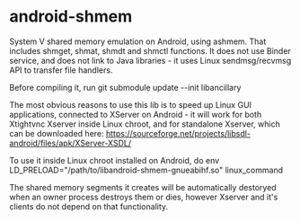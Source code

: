 android-shmem
=============

System V shared memory emulation on Android, using ashmem.
That includes shmget, shmat, shmdt and shmctl functions.
It does not use Binder service, and does not link to Java libraries -
it uses Linux sendmsg/recvmsg API to transfer file handlers.

Before compiling it, run
git submodule update --init libancillary

The most obvious reasons to use this lib is to speed up Linux GUI applications,
connected to XServer on Android - it will work for both
Xtightvnc Xserver inside Linux chroot, and for standalone Xserver,
which can be downloaded here:
https://sourceforge.net/projects/libsdl-android/files/apk/XServer-XSDL/

To use it inside Linux chroot installed on Android, do
env LD_PRELOAD="/path/to/libandroid-shmem-gnueabihf.so" linux_command

The shared memory segments it creates will be automatically destoryed
when an owner process destroys them or dies,
however Xserver and it's clients do not depend on that functionality.
